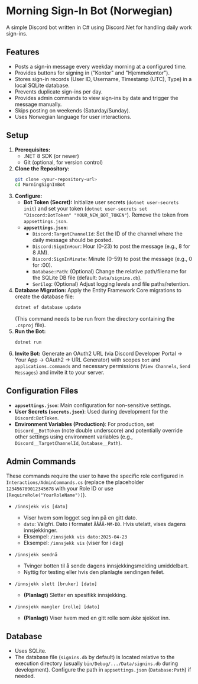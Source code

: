 # Morning Sign-In Bot (Norwegian)

A simple Discord bot written in C# using Discord.Net for handling daily work sign-ins.

## Features

- Posts a sign-in message every weekday morning at a configured time.
- Provides buttons for signing in ("Kontor" and "Hjemmekontor").
- Stores sign-in records (User ID, Username, Timestamp (UTC), Type) in a local SQLite database.
- Prevents duplicate sign-ins per day.
- Provides admin commands to view sign-ins by date and trigger the message manually.
- Skips posting on weekends (Saturday/Sunday).
- Uses Norwegian language for user interactions.

## Setup

1.  **Prerequisites:**
    - .NET 8 SDK (or newer)
    - Git (optional, for version control)
2.  **Clone the Repository:**
    ```bash
    git clone <your-repository-url>
    cd MorningSignInBot
    ```
3.  **Configure:**
    - **Bot Token (Secret):** Initialize user secrets (`dotnet user-secrets init`) and set your token (`dotnet user-secrets set "Discord:BotToken" "YOUR_NEW_BOT_TOKEN"`). Remove the token from `appsettings.json`.
    - **`appsettings.json`:**
      - `Discord:TargetChannelId`: Set the ID of the channel where the daily message should be posted.
      - `Discord:SignInHour`: Hour (0-23) to post the message (e.g., 8 for 8 AM).
      - `Discord:SignInMinute`: Minute (0-59) to post the message (e.g., 0 for :00).
      - `Database:Path`: (Optional) Change the relative path/filename for the SQLite DB file (default: `Data/signins.db`).
      - `Serilog`: (Optional) Adjust logging levels and file paths/retention.
4.  **Database Migration:** Apply the Entity Framework Core migrations to create the database file:
    ```bash
    dotnet ef database update
    ```
    (This command needs to be run from the directory containing the `.csproj` file).
5.  **Run the Bot:**
    ```bash
    dotnet run
    ```
6.  **Invite Bot:** Generate an OAuth2 URL (via Discord Developer Portal -> Your App -> OAuth2 -> URL Generator) with scopes `bot` and `applications.commands` and necessary permissions (`View Channels`, `Send Messages`) and invite it to your server.

## Configuration Files

- **`appsettings.json`**: Main configuration for non-sensitive settings.
- **User Secrets (`secrets.json`)**: Used during development for the `Discord:BotToken`.
- **Environment Variables (Production)**: For production, set `Discord__BotToken` (note double underscore) and potentially override other settings using environment variables (e.g., `Discord__TargetChannelId`, `Database__Path`).

## Admin Commands

These commands require the user to have the specific role configured in `Interactions/AdminCommands.cs` (replace the placeholder `123456789012345678` with your Role ID or use `[RequireRole("YourRoleName")]`).

- `/innsjekk vis [dato]`

  - Viser hvem som logget seg inn på en gitt dato.
  - `dato`: Valgfri. Dato i formatet `ÅÅÅÅ-MM-DD`. Hvis utelatt, vises dagens innsjekkinger.
  - Eksempel: `/innsjekk vis dato:2025-04-23`
  - Eksempel: `/innsjekk vis` (viser for i dag)

- `/innsjekk sendnå`

  - Tvinger botten til å sende dagens innsjekkingsmelding umiddelbart.
  - Nyttig for testing eller hvis den planlagte sendingen feilet.

- `/innsjekk slett [bruker] [dato]`

  - **(Planlagt)** Sletter en spesifikk innsjekking.

- `/innsjekk mangler [rolle] [dato]`
  - **(Planlagt)** Viser hvem med en gitt rolle som _ikke_ sjekket inn.

## Database

- Uses SQLite.
- The database file (`signins.db` by default) is located relative to the execution directory (usually `bin/Debug/.../Data/signins.db` during development). Configure the path in `appsettings.json` (`Database:Path`) if needed.
